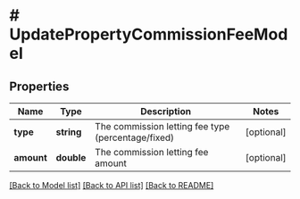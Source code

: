 # # UpdatePropertyCommissionFeeModel

## Properties

Name | Type | Description | Notes
------------ | ------------- | ------------- | -------------
**type** | **string** | The commission letting fee type (percentage/fixed) | [optional]
**amount** | **double** | The commission letting fee amount | [optional]

[[Back to Model list]](../../README.md#models) [[Back to API list]](../../README.md#endpoints) [[Back to README]](../../README.md)
